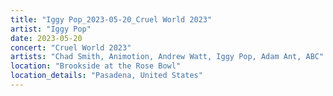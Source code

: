```yaml
---
title: "Iggy Pop_2023-05-20_Cruel World 2023"
artist: "Iggy Pop"
date: 2023-05-20
concert: "Cruel World 2023"
artists: "Chad Smith, Animotion, Andrew Watt, Iggy Pop, Adam Ant, ABC"
location: "Brookside at the Rose Bowl"
location_details: "Pasadena, United States"
---
```

